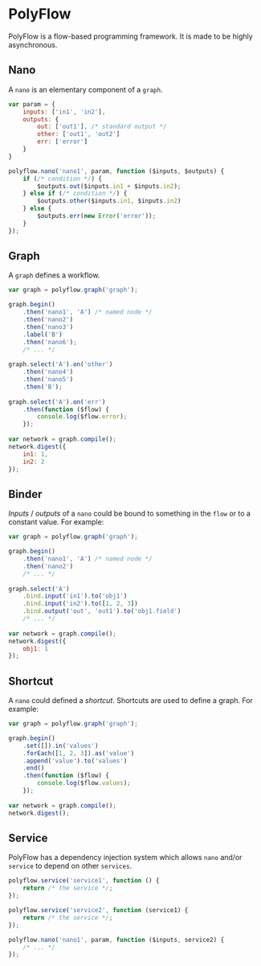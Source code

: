 # PolyFlow #
PolyFlow is a flow-based programming framework. It is made to be highly asynchronous.

## Nano ##
A `nano` is an elementary component of a `graph`.

```javascript
var param = {
    inputs: ['in1', 'in2'],
	outputs: {
		out: ['out1'], /* standard output */
        other: ['out1', 'out2']
		err: ['error']
	}
}

polyflow.nano('nano1', param, function ($inputs, $outputs) {
    if (/* condition */) {
	    $outputs.out($inputs.in1 + $inputs.in2);
    } else if (/* condition */) {
        $outputs.other($inputs.in1, $inputs.in2)
    } else {
        $outputs.err(new Error('error'));
    }
});
```

## Graph ##
A `graph` defines a workflow.

```javascript
var graph = polyflow.graph('graph');

graph.begin()
    .then('nano1', 'A') /* named node */
    .then('nano2')
    .then('nano3')
    .label('B')
    .then('nano6');
    /* ... */
    
graph.select('A').on('other')
    .then('nano4')
    .then('nano5')
    .then('B');
    
graph.select('A').on('err')
    .then(function ($flow) {
        console.log($flow.error);
    });
    
var network = graph.compile();
network.digest({
    in1: 1,
    in2: 2
});
```

## Binder ##
*Inputs* / *outputs* of a `nano` could be bound to something in the `flow` or to a constant value. For example:

```javascript
var graph = polyflow.graph('graph');

graph.begin()
    .then('nano1', 'A') /* named node */
    .then('nano2')
    /* ... */
    
graph.select('A')
    .bind.input('in1').to('obj1')
    .bind.input('in2').to([1, 2, 3])
    .bind.output('out', 'out1').to('obj1.field')
    /* ... */
    
var network = graph.compile();
network.digest({
    obj1: 1
});
```

## Shortcut ##
A `nano` could defined a *shortcut*. Shortcuts are used to define a graph. For example:

```javascript
var graph = polyflow.graph('graph');

graph.begin()
    .set([]).in('values')
    .forEach([1, 2, 3]).as('value')
    .append('value').to('values')
    .end()
    .then(function ($flow) {
        console.log($flow.values);
    });
    
var network = graph.compile();
network.digest();
```

## Service ##
PolyFlow has a dependency injection system which allows `nano` and/or `service` to depend on other `services`.

```javascript
polyflow.service('service1', function () {
    return /* the service */;
});

polyflow.service('service2', function (service1) {
    return /* the service */;
});

polyflow.nano('nano1', param, function ($inputs, service2) {
    /* ... */
});
```